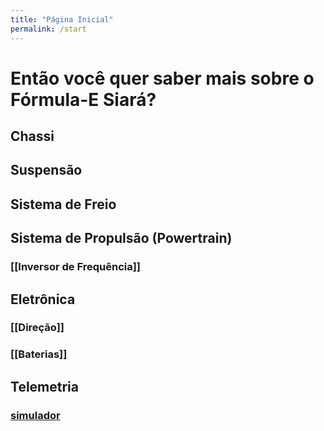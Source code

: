 ```yaml
---
title: "Página Inicial"
permalink: /start
---
```


# Então você quer saber mais sobre o Fórmula-E Siará?
## Chassi

## Suspensão

## Sistema de Freio

## Sistema de Propulsão (Powertrain)
### [[Inversor de Frequência]]
## Eletrônica
### [[Direção]]
### [[Baterias]]

## Telemetria
### [simulador](notes/telemetria/simulador)


